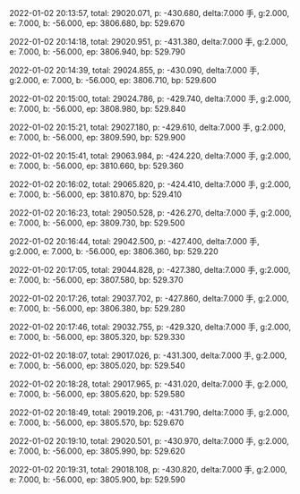 2022-01-02 20:13:57, total: 29020.071, p: -430.680, delta:7.000 手, g:2.000, e: 7.000, b: -56.000, ep: 3806.680, bp: 529.670

2022-01-02 20:14:18, total: 29020.951, p: -431.380, delta:7.000 手, g:2.000, e: 7.000, b: -56.000, ep: 3806.940, bp: 529.790

2022-01-02 20:14:39, total: 29024.855, p: -430.090, delta:7.000 手, g:2.000, e: 7.000, b: -56.000, ep: 3806.710, bp: 529.600

2022-01-02 20:15:00, total: 29024.786, p: -429.740, delta:7.000 手, g:2.000, e: 7.000, b: -56.000, ep: 3808.980, bp: 529.840

2022-01-02 20:15:21, total: 29027.180, p: -429.610, delta:7.000 手, g:2.000, e: 7.000, b: -56.000, ep: 3809.590, bp: 529.900

2022-01-02 20:15:41, total: 29063.984, p: -424.220, delta:7.000 手, g:2.000, e: 7.000, b: -56.000, ep: 3810.660, bp: 529.360

2022-01-02 20:16:02, total: 29065.820, p: -424.410, delta:7.000 手, g:2.000, e: 7.000, b: -56.000, ep: 3810.870, bp: 529.410

2022-01-02 20:16:23, total: 29050.528, p: -426.270, delta:7.000 手, g:2.000, e: 7.000, b: -56.000, ep: 3809.730, bp: 529.500

2022-01-02 20:16:44, total: 29042.500, p: -427.400, delta:7.000 手, g:2.000, e: 7.000, b: -56.000, ep: 3806.360, bp: 529.220

2022-01-02 20:17:05, total: 29044.828, p: -427.380, delta:7.000 手, g:2.000, e: 7.000, b: -56.000, ep: 3807.580, bp: 529.370

2022-01-02 20:17:26, total: 29037.702, p: -427.860, delta:7.000 手, g:2.000, e: 7.000, b: -56.000, ep: 3806.380, bp: 529.280

2022-01-02 20:17:46, total: 29032.755, p: -429.320, delta:7.000 手, g:2.000, e: 7.000, b: -56.000, ep: 3805.320, bp: 529.330

2022-01-02 20:18:07, total: 29017.026, p: -431.300, delta:7.000 手, g:2.000, e: 7.000, b: -56.000, ep: 3805.020, bp: 529.540

2022-01-02 20:18:28, total: 29017.965, p: -431.020, delta:7.000 手, g:2.000, e: 7.000, b: -56.000, ep: 3805.620, bp: 529.580

2022-01-02 20:18:49, total: 29019.206, p: -431.790, delta:7.000 手, g:2.000, e: 7.000, b: -56.000, ep: 3805.570, bp: 529.670

2022-01-02 20:19:10, total: 29020.501, p: -430.970, delta:7.000 手, g:2.000, e: 7.000, b: -56.000, ep: 3805.990, bp: 529.620

2022-01-02 20:19:31, total: 29018.108, p: -430.820, delta:7.000 手, g:2.000, e: 7.000, b: -56.000, ep: 3805.900, bp: 529.590